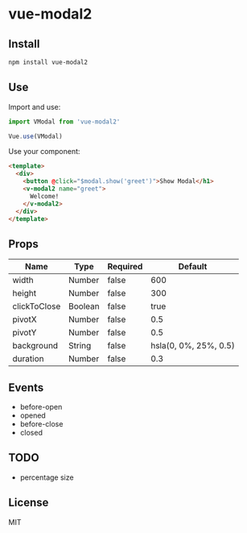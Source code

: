 # vue-modal2

## Install

```sh
npm install vue-modal2
```

## Use

Import and use:

```js
import VModal from 'vue-modal2'

Vue.use(VModal)
```

Use your component:

```html
<template>
  <div>
    <button @click="$modal.show('greet')">Show Modal</h1>
    <v-modal2 name="greet">
      Welcome!
    </v-modal2>
  </div>
</template>
```

## Props

| Name         | Type    | Required | Default               |
| --           | --      | --       | --                    |
| width        | Number  | false    | 600                   |
| height       | Number  | false    | 300                   |
| clickToClose | Boolean | false    | true                  |
| pivotX       | Number  | false    | 0.5                   |
| pivotY       | Number  | false    | 0.5                   |
| background   | String  | false    | hsla(0, 0%, 25%, 0.5) |
| duration     | Number  | false    | 0.3                   |

## Events

- before-open
- opened
- before-close
- closed

## TODO

- percentage size

## License

MIT
